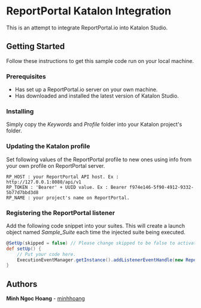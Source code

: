 # ReportPortal Katalon Integration
This is an attempt to integrate ReportPortal.io into Katalon Studio.    

## Getting Started
Follow these instructions to get this sample code run on your local machine.  
### Prerequisites
* Has set up a ReportPortal.io server on your own machine.
* Has downloaded and installed the latest version of Katalon Studio.

### Installing
Simply copy the *Keywords* and *Profile* folder into your Katalon project's folder.

### Updating the Katalon profile
Set following values of the ReportPortal profile to new ones using info from your own profile on ReportPortal server.
```
RP_HOST : your ReportPortal API host. Ex : http://127.0.0.1:8080/api/v1  
RP_TOKEN : 'Bearer' + UUID value. Ex : Bearer f974e146-5f90-4912-9332-5b77d7bbd3d8  
RP_NAME : your project's name on ReportPortal.  
```

### Registering the ReportPortal listener
Add the following code snippet into your suites. This will create a launch object named *Sample_Suite* each time the injected suite being executed.
```groovy
@SetUp(skipped = false) // Please change skipped to be false to activate this method.
def setUp() {
	// Put your code here.
	ExecutionEventManager.getInstance().addListenerEventHandle(new ReportPortalListener("Sample_Suite"))
}
```
## Authors
**Minh Ngoc Hoang** - [minhhoang](https://github.com/minhhoangvn)
